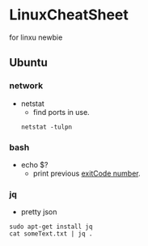 # LinuxCheatSheet
for linxu newbie


## Ubuntu

### network
* netstat
  * find ports in use.
  ```
  netstat -tulpn
  ```
  
  
### bash
* echo $?
  * print previous [exitCode number]( https://www.tldp.org/LDP/abs/html/exitcodes.html).
 
### jq
* pretty json
~~~
sudo apt-get install jq
cat someText.txt | jq .
~~~
  
